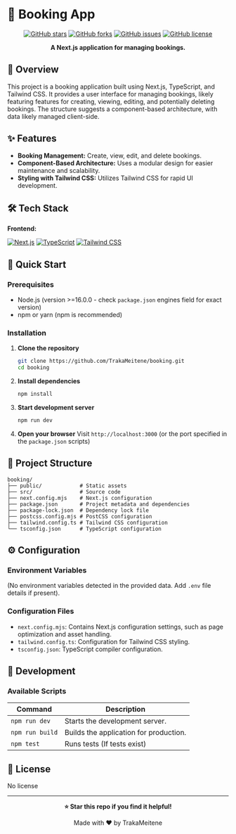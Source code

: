 # 🚀 Booking App

<div align="center">


[![GitHub stars](https://img.shields.io/github/stars/TrakaMeitene/booking?style=for-the-badge)](https://github.com/TrakaMeitene/booking/stargazers)
[![GitHub forks](https://img.shields.io/github/forks/TrakaMeitene/booking?style=for-the-badge)](https://github.com/TrakaMeitene/booking/network)
[![GitHub issues](https://img.shields.io/github/issues/TrakaMeitene/booking?style=for-the-badge)](https://github.com/TrakaMeitene/booking/issues)
[![GitHub license](https://img.shields.io/github/license/TrakaMeitene/booking?style=for-the-badge)](LICENSE)

**A Next.js application for managing bookings.**



</div>

## 📖 Overview

This project is a booking application built using Next.js, TypeScript, and Tailwind CSS.  It provides a user interface for managing bookings, likely featuring features for creating, viewing, editing, and potentially deleting bookings. The structure suggests a component-based architecture, with data likely managed client-side.


## ✨ Features

- **Booking Management:** Create, view, edit, and delete bookings.  
- **Component-Based Architecture:** Uses a modular design for easier maintenance and scalability.
- **Styling with Tailwind CSS:**  Utilizes Tailwind CSS for rapid UI development. 



## 🛠️ Tech Stack

**Frontend:**

[![Next.js](https://img.shields.io/badge/Next.js-000000?style=for-the-badge&logo=next.js)](https://nextjs.org/)
[![TypeScript](https://img.shields.io/badge/typescript-%23007ACC?style=for-the-badge&logo=typescript&logoColor=white)](https://www.typescriptlang.org/)
[![Tailwind CSS](https://img.shields.io/badge/tailwindcss-%2338B2AC?style=for-the-badge&logo=tailwind-css&logoColor=white)](https://tailwindcss.com/)


## 🚀 Quick Start

### Prerequisites
- Node.js (version >=16.0.0 - check `package.json` engines field for exact version)
- npm or yarn (npm is recommended)


### Installation

1. **Clone the repository**
   ```bash
   git clone https://github.com/TrakaMeitene/booking.git
   cd booking
   ```

2. **Install dependencies**
   ```bash
   npm install
   ```

3. **Start development server**
   ```bash
   npm run dev
   ```

4. **Open your browser**
   Visit `http://localhost:3000` (or the port specified in the `package.json` scripts)


## 📁 Project Structure

```
booking/
├── public/            # Static assets
├── src/               # Source code
├── next.config.mjs    # Next.js configuration
├── package.json       # Project metadata and dependencies
├── package-lock.json  # Dependency lock file
├── postcss.config.mjs # PostCSS configuration
├── tailwind.config.ts # Tailwind CSS configuration
└── tsconfig.json      # TypeScript configuration
```


## ⚙️ Configuration

### Environment Variables
(No environment variables detected in the provided data.  Add `.env` file details if present).

### Configuration Files

- `next.config.mjs`: Contains Next.js configuration settings, such as page optimization and asset handling.
- `tailwind.config.ts`: Configuration for Tailwind CSS styling.
- `tsconfig.json`: TypeScript compiler configuration.


## 🔧 Development

### Available Scripts

| Command       | Description                                     |
|---------------|-------------------------------------------------|
| `npm run dev` | Starts the development server.                  |
| `npm run build`| Builds the application for production.        |
| `npm test`     | Runs tests (If tests exist)                     |




## 📄 License

No license 



---

<div align="center">

**⭐ Star this repo if you find it helpful!**

Made with ❤️ by TrakaMeitene

</div>
